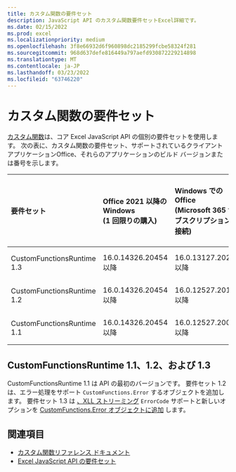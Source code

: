 ```yaml
---
title: カスタム関数の要件セット
description: JavaScript API のカスタム関数要件セットExcel詳細です。
ms.date: 02/15/2022
ms.prod: excel
ms.localizationpriority: medium
ms.openlocfilehash: 3f8e66932d6f960898dc2185299fcbe58324f281
ms.sourcegitcommit: 968d637defe816449a797aefd930872229214898
ms.translationtype: MT
ms.contentlocale: ja-JP
ms.lasthandoff: 03/23/2022
ms.locfileid: "63746220"
---
```

# <a name="custom-functions-requirement-sets"></a>カスタム関数の要件セット

[カスタム関数](../../excel/custom-functions-overview.md)は、コア Excel JavaScript API の個別の要件セットを使用します。 次の表に、カスタム関数の要件セット、サポートされているクライアント アプリケーションOffice、それらのアプリケーションのビルド バージョンまたは番号を示します。

|  要件セット  |  Office 2021 以降のWindows<br>(1 回限りの購入)  |  Windows での Office<br>(Microsoft 365 サブスクリプションに接続)  |  Office on iPad<br>(Microsoft 365 サブスクリプションに接続)  |  Office on Mac<br>(両方のサブスクリプション<br> Mac 2021 以降Office 1 回購入)  | Office on the web |
|:-----|:-----|:-----|:-----|:-----|:-----|
| CustomFunctionsRuntime 1.3 | 16.0.14326.20454 以降 | 16.0.13127.20296 以降 | サポート対象外 | 16.40.20081000 以降 | 2020 年 7 月 |
| CustomFunctionsRuntime 1.2 | 16.0.14326.20454 以降 | 16.0.12527.20194 以降 | サポート対象外 | 16.34.20020900 以降 | 2020 年 1 月 |
| CustomFunctionsRuntime 1.1 | 16.0.14326.20454 以降 | 16.0.12527.20092 以降 | サポート対象外 | 16.34 以降 | 2019 年 5 月 |

## <a name="customfunctionsruntime-11-12-and-13"></a>CustomFunctionsRuntime 1.1、1.2、および 1.3

CustomFunctionsRuntime 1.1 は API の最初のバージョンです。 要件セット 1.2 は、エラー処理をサポート `CustomFunctions.Error` するオブジェクトを追加します。 要件セット 1.3 は [、XLL ストリーミング](../../excel/make-custom-functions-compatible-with-xll-udf.md#custom-function-behavior-for-xll-compatible-functions) `ErrorCode` サポートと新しいオプションを [CustomFunctions.Error オブジェクトに追加](/javascript/api/custom-functions-runtime/customfunctions.error) します。

## <a name="see-also"></a>関連項目

- [カスタム関数リファレンス ドキュメント](/javascript/api/custom-functions-runtime)
- [Excel JavaScript API の要件セット](excel-api-requirement-sets.md)
